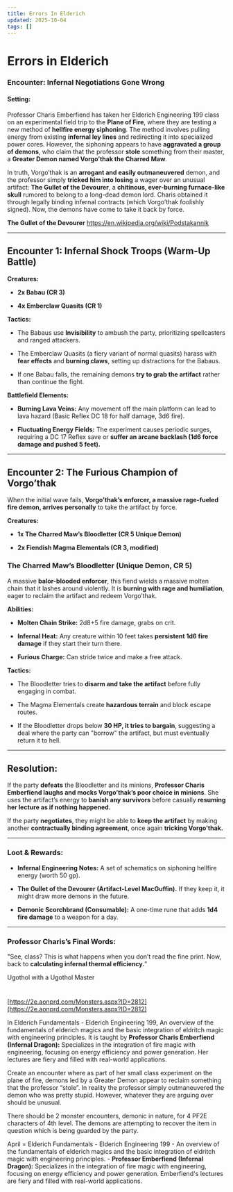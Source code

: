```yaml
---
title: Errors In Elderich
updated: 2025-10-04
tags: []
---
```


# Errors in Elderich

### **Encounter: Infernal Negotiations Gone Wrong**

#### **Setting:**
Professor Charis Emberfiend has taken her Elderich Engineering 199 class on an experimental field trip to the **Plane of Fire**, where they are testing a new method of **hellfire energy siphoning**. The method involves pulling energy from existing **infernal ley lines** and redirecting it into specialized power cores. However, the siphoning appears to have **aggravated a group of demons**, who claim that the professor **stole** something from their master, a **Greater Demon named Vorgo’thak the Charred Maw**.

In truth, Vorgo’thak is an **arrogant and easily outmaneuvered** demon, and the professor simply **tricked him into losing** a wager over an unusual artifact: **The Gullet of the Devourer**, a **chitinous, ever-burning furnace-like skull** rumored to belong to a long-dead demon lord. Charis obtained it through legally binding infernal contracts (which Vorgo’thak foolishly signed). Now, the demons have come to take it back by force.

**The Gullet of the Devourer**
https://en.wikipedia.org/wiki/Podstakannik

---

## **Encounter 1: Infernal Shock Troops (Warm-Up Battle)**

**Creatures:**

- **2x Babau (CR 3)**

- **4x Emberclaw Quasits (CR 1)**

**Tactics:**

- The Babaus use **Invisibility** to ambush the party, prioritizing spellcasters and ranged attackers.

- The Emberclaw Quasits (a fiery variant of normal quasits) harass with **fear effects** and **burning claws**, setting up distractions for the Babaus.

- If one Babau falls, the remaining demons **try to grab the artifact** rather than continue the fight.

**Battlefield Elements:**

- **Burning Lava Veins:** Any movement off the main platform can lead to lava hazard (Basic Reflex DC 18 for half damage, 3d6 fire).

- **Fluctuating Energy Fields:** The experiment causes periodic surges, requiring a DC 17 Reflex save or **suffer an arcane backlash (1d6 force damage and pushed 5 feet).**

---

## **Encounter 2: The Furious Champion of Vorgo’thak**
When the initial wave fails, **Vorgo’thak’s enforcer, a massive rage-fueled fire demon, arrives personally** to take the artifact by force.

**Creatures:**

- **1x The Charred Maw’s Bloodletter (CR 5 Unique Demon)**

- **2x Fiendish Magma Elementals (CR 3, modified)**

### **The Charred Maw’s Bloodletter (Unique Demon, CR 5)**
A massive **balor-blooded enforcer**, this fiend wields a massive molten chain that it lashes around violently. It is **burning with rage and humiliation**, eager to reclaim the artifact and redeem Vorgo’thak.

**Abilities:**

- **Molten Chain Strike:** 2d8+5 fire damage, grabs on crit.

- **Infernal Heat:** Any creature within 10 feet takes **persistent 1d6 fire damage** if they start their turn there.

- **Furious Charge:** Can stride twice and make a free attack.

**Tactics:**

- The Bloodletter tries to **disarm and take the artifact** before fully engaging in combat.

- The Magma Elementals create **hazardous terrain** and block escape routes.

- If the Bloodletter drops below **30 HP, it tries to bargain**, suggesting a deal where the party can "borrow" the artifact, but must eventually return it to hell.

---

## **Resolution:**
If the party **defeats** the Bloodletter and its minions, **Professor Charis Emberfiend laughs and mocks Vorgo’thak’s poor choice in minions**. She uses the artifact’s energy to **banish any survivors** before casually **resuming her lecture as if nothing happened.**

If the party **negotiates**, they might be able to **keep the artifact** by making another **contractually binding agreement**, once again **tricking Vorgo’thak.**

---

### **Loot & Rewards:**

- **Infernal Engineering Notes:** A set of schematics on siphoning hellfire energy (worth 50 gp).

- **The Gullet of the Devourer (Artifact-Level MacGuffin).** If they keep it, it might draw more demons in the future.

- **Demonic Scorchbrand (Consumable):** A one-time rune that adds **1d4 fire damage** to a weapon for a day.

---

### **Professor Charis’s Final Words:**
"See, class? This is what happens when you don’t read the fine print. Now, back to **calculating infernal thermal efficiency.**"

Ugothol with a Ugothol Master

#
[https://2e.aonprd.com/Monsters.aspx?ID=2812](https://2e.aonprd.com/Monsters.aspx?ID=2812)

In Elderich Fundamentals - Elderich Engineering 199, An overview of the fundamentals of elderich magics and the basic integration of eldritch magic with engineering principles. It is taught by **Professor Charis Emberfiend (Infernal Dragon):** Specializes in the integration of fire magic with engineering, focusing on energy efficiency and power generation. Her lectures are fiery and filled with real-world applications.

Create an encounter where as part of her small class experiment on the plane of fire, demons led by a Greater Demon appear to reclaim something that the professor “stole”. In reality the professor simply outmaneuvered the demon who was pretty stupid. However, whatever they are arguing over should be unusual.

There should be 2 monster encounters, demonic in nature, for 4 PF2E characters of 4th level. The demons are attempting to recover the item in question which is being guarded by the party.

April = Elderich Fundamentals - Elderich Engineering 199
    - An overview of the fundamentals of elderich magics and the basic integration of eldritch magic with engineering principles.
    - **Professor Emberfiend (Infernal Dragon):** Specializes in the integration of fire magic with engineering, focusing on energy efficiency and power generation. Emberfiend's lectures are fiery and filled with real-world applications.
